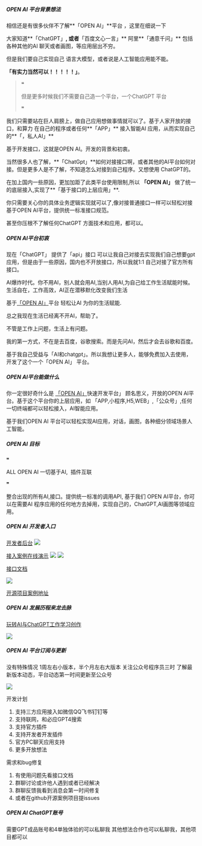 

##### OPEN AI 平台背景想法

相信还是有很多伙伴不了解**「OPEN AI」**平台 ，这里在细说一下

大家知道**「ChatGPT」**, 或者**「百度文心一言」** 阿里**「通意千问」** 包括各种其他的AI 聊天或者画图，等应用层出不穷。

但是我们要自己实现自己 语言大模型，或者说是人工智能应用能不能。

**「有实力当然可以！！！！！」**。

> ❝
> 
> 但是更多时候我们不需要自己造一个平台，一个ChatGPT 平台
> 
> ❞

我们只需要站在巨人肩膀上，做自己应用想做事情就可以了。基于人家开放的接口，和算力 在自己的程序或者任何**「APP」** 接入智能AI 应用，从而实现自己的**「，私人AI」**

基于开发接口，这就是OPEN AI。开发的背景和初衷。

当然很多人也了解，**「ChatGpt」**如何对接接口啊，或者其他的AI平台如何对接。但是更多人是不了解，不知道怎么对接到自己程序。又想使用 ChatGPT的。

在加上国内一些原因，更加加距了此类平台使用限制,所以 **「OPEN AI」** 做了统一的底层接入,实现了**「基于接口的上层应用」**.

你只需要关心你的具体业务逻辑实现就可以了,像对接普通接口一样可以轻松对接基于OPEN AI平台，提供统一标准接口规范。

甚至你压根不了解任何ChatGPT 方面技术和应用，都可以。


#####  OPEN AI平台初衷

现在「ChatGPT」 提供了「api」接口 可以让我自己对接去实现我们自己想要gpt应用，但是由于一些原因，国内也不开放接口，所以我就1:1 自己对接了官方所有接口。

AI爆炸时代。你不用AI，别人就会用AI,当别人用AI,为自己给工作生活赋能时候。生活自在，工作高效，AI正在潜移默化改变我们生活

基于[「OPEN AI」](http://openai.soboys.cn/login "「OPEN AI」")平台 轻松让AI 为你的生活赋能.

总之我现在生活已经离不开AI，帮助了。

不管是工作上问题，生活上有问题。

我的第一方式，不在是去百度，谷歌搜索。而是先问AI，然后才会去谷歌和百度。

基于我自己受益与「AI和chatgpt」。所以我想让更多人，能够免费加入去使用，开发了这个一个「OPEN AI」 平台。




##### OPEN AI平台能做什么
你一定很好奇什么是 [「OPEN AI」](http://openai.soboys.cn/login "「OPEN AI」")快速开发平台」 顾名思义，开放的OPEN AI平台。基于这个平台你的上层应用，如 「APP,小程序,H5,WEB」,「公众号」,任何一切终端都可以轻松接入，AI智能应用。

基于我们OPEN AI 平台可以轻松实现AI应用，对话，画图，各种细分领域场景人工智能。



##### OPEN AI 目标

❝

ALL OPEN AI 一切基于AI,  插件互联

❞

整合出现的所有AI,接口。提供统一标准的调用API, 基于我们 OPEN AI平台，你可以在需要AI 程序应用的任何地方去掉用，实现自己的，ChatGPT,AI画图等领域应用。


##### OPEN AI 开发者入口

[开发者后台](http://openai.soboys.cn/login "开发者后台")
![](https://images.soboys.cn/202305281746825.png)

[接入案例在线演示](http://openchat.soboys.cn/ "接入案例在线演示")
![](https://images.soboys.cn/202305281406901.png)
![](https://images.soboys.cn/202305281407584.png)


[接口文档](https://www.showdoc.com.cn/2275034687382811 "接口文档")

![](https://images.soboys.cn/202305281410303.png)

[开源项目案例地址](https://github.com/coder-amiao "开源项目案例地址")


#####  OPEN AI 发展历程来龙去脉

[玩转AI与ChatGPT工作学习创作](https://mp.weixin.qq.com/mp/homepage?__biz=Mzg4OTkwNjc2MQ==&hid=1&sn=278d93838867a8c6fe2f52643011c90c "玩转AI与ChatGPT工作学习创作")

![](https://images.soboys.cn/202305281359337.png)

##### OPEN AI 平台订阅与更新

没有特殊情况
1周左右小版本，半个月左右大版本
关注公众号程序员三时 了解最新版本动态，平台动态第一时间更新至公众号

![](https://images.soboys.cn/202305280215652.jpg)

开发计划

1. 支持三方应用接入如微信QQ飞书钉钉等
2. 支持联网，和必应GPT4搜索
3.  支持官方插件
4. 支持开发者开发插件
5. 官方PC聊天应用支持
6. 更多开放想法

需求和bug修复

1. 有使用问题先看接口文档 
2. 群聊讨论或许他人遇到或者已经解决
3. 群聊反馈我看到消息会第一时间修复
4. 或者在github开源案例项目提issues


#####  OPEN AI ChatGPT账号
需要GPT成品账号和4单独体验的可以私聊我
其他想法合作也可以私聊我，其他项目都可以






